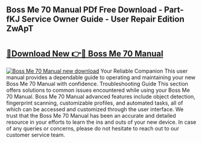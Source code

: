 ## Boss Me 70 Manual PDf Free Download - Part-fKJ Service Owner Guide - User Repair Edition ZwApT

# <h2><a href="http://cf17604.oget.top/?id=Boss+Me+70+Manual">🔗Download New 👉🔴 Boss Me 70 Manual</a></h2>

[![Boss Me 70 Manual new download](https://i.imgur.com/5g1atiW.png)](http://cf17604.oget.top/?id=Boss+Me+70+Manual)
Your Reliable Companion This user manual provides a dependable guide to operating and maintaining your new Boss Me 70 Manual with confidence. Troubleshooting Guide This section offers solutions to common issues encountered while using your Boss Me 70 Manual. Boss Me 70 Manual advanced features include object detection, fingerprint scanning, customizable profiles, and automated tasks, all of which can be accessed and customized through the user interface. We trust that the Boss Me 70 Manual has been an accurate and detailed resource in your efforts to learn the ins and outs of your new device. In case of any queries or concerns, please do not hesitate to reach out to our customer service team.

